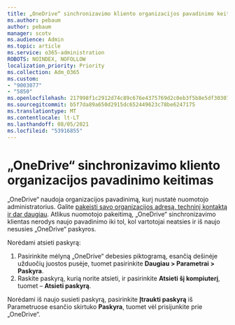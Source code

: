 ```yaml
---
title: „OneDrive“ sinchronizavimo kliento organizacijos pavadinimo keitimas
ms.author: pebaum
author: pebaum
manager: scotv
ms.audience: Admin
ms.topic: article
ms.service: o365-administration
ROBOTS: NOINDEX, NOFOLLOW
localization_priority: Priority
ms.collection: Adm_O365
ms.custom:
- "9003077"
- "5850"
ms.openlocfilehash: 217998f1c2912d74c89c676e4375769d2c0eb3f5b8e5df303071bc3c51ef74d5
ms.sourcegitcommit: b5f7da89a650d2915dc652449623c78be6247175
ms.translationtype: MT
ms.contentlocale: lt-LT
ms.lasthandoff: 08/05/2021
ms.locfileid: "53916855"
---
```

# <a name="change-the-organization-name-for-the-onedrive-sync-client"></a>„OneDrive“ sinchronizavimo kliento organizacijos pavadinimo keitimas

„OneDrive“ naudoja organizacijos pavadinimą, kurį nustatė nuomotojo administratorius.  Galite [pakeisti savo organizacijos adresą, techninį kontaktą ir dar daugiau](https://docs.microsoft.com/microsoft-365/admin/manage/change-address-contact-and-more). Atlikus nuomotojo pakeitimą, „OneDrive“ sinchronizavimo klientas nerodys naujo pavadinimo iki tol, kol vartotojai neatsies ir iš naujo nesusies „OneDrive“ paskyros.

Norėdami atsieti paskyrą:

1. Pasirinkite mėlyną „OneDrive“ debesies piktogramą, esančią dešinėje užduočių juostos pusėje, tuomet pasirinkite **Daugiau > Parametrai > Paskyra**.
2. Raskite paskyrą, kurią norite atsieti, ir pasirinkite **Atsieti šį kompiuterį**, tuomet – **Atsieti paskyrą**.

Norėdami iš naujo susieti paskyrą, pasirinkite **Įtraukti paskyrą** iš Parametruose esančio skirtuko **Paskyra**, tuomet vėl prisijunkite prie „OneDrive“.